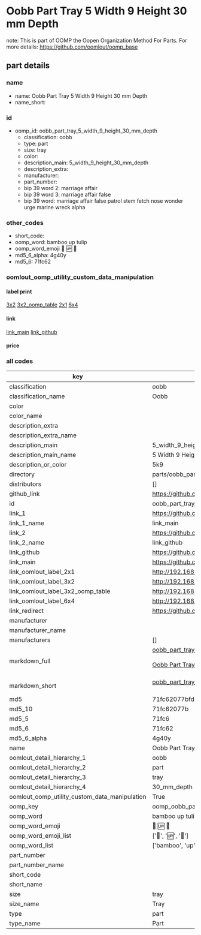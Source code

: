 # Oobb Part Tray 5 Width 9 Height 30 mm Depth  

note: This is part of OOMP the Oopen Organization Method For Parts. For more details: https://github.com/oomlout/oomp_base

##  part details
  







### name
* name: Oobb Part Tray 5 Width 9 Height 30 mm Depth
* name_short: 
### id
* oomp_id: oobb_part_tray_5_width_9_height_30_mm_depth
  * classification: oobb
  * type: part
  * size: tray
  * color: 
  * description_main: 5_width_9_height_30_mm_depth
  * description_extra: 
  * manufacturer: 
  * part_number: 
  * bip 39 word 2: marriage affair
  * bip 39 word 3: marriage affair false
  * bip 39 word: marriage affair false patrol stem fetch nose wonder urge marine wreck alpha

### other_codes
* short_code: 
* oomp_word: bamboo up tulip
* oomp_word_emoji :bamboo: :up: :tulip:
* md5_6_alpha: 4g40y
* md5_6: 71fc62






### oomlout_oomp_utility_custom_data_manipulation
#### label print
[3x2](http://192.168.1.245:1112/?label=oomp%204g40y)
[3x2_oomp_table](http://192.168.1.108:1112/?label=oomp%204g40y)
[2x1](http://192.168.1.242:1112/?label=oomp%204g40y)
[6x4](http://192.168.1.55:1112/?label=oomp%204g40y)    

#### link

[link_main](https://github.com/oomlout/oomlout_oomp_version_1_messy/tree/main/parts/oobb_part_tray_5_width_9_height_30_mm_depth) [link_github](https://github.com/oomlout/oomlout_oomp_version_1_messy/tree/main/parts/oobb_part_tray_5_width_9_height_30_mm_depth)                             

#### price







### all codes 
| key | value |  
| --- | --- |  
| classification | oobb |  
| classification_name | Oobb |  
| color |  |  
| color_name |  |  
| description_extra |  |  
| description_extra_name |  |  
| description_main | 5_width_9_height_30_mm_depth |  
| description_main_name | 5 Width 9 Height 30 mm Depth |  
| description_or_color | 5k9 |  
| directory | parts/oobb_part_tray_5_width_9_height_30_mm_depth |  
| distributors | [] |  
| github_link | https://github.com/oomlout/oomlout_oomp_part_src/tree/main/parts/oobb_part_tray_5_width_9_height_30_mm_depth |  
| id | oobb_part_tray_5_width_9_height_30_mm_depth |  
| link_1 | https://github.com/oomlout/oomlout_oomp_version_1_messy/tree/main/parts/oobb_part_tray_5_width_9_height_30_mm_depth |  
| link_1_name | link_main |  
| link_2 | https://github.com/oomlout/oomlout_oomp_version_1_messy/tree/main/parts/oobb_part_tray_5_width_9_height_30_mm_depth |  
| link_2_name | link_github |  
| link_github | https://github.com/oomlout/oomlout_oomp_version_1_messy/tree/main/parts/oobb_part_tray_5_width_9_height_30_mm_depth |  
| link_main | https://github.com/oomlout/oomlout_oomp_version_1_messy/tree/main/parts/oobb_part_tray_5_width_9_height_30_mm_depth |  
| link_oomlout_label_2x1 | http://192.168.1.242:1112/?label=oomp%204g40y |  
| link_oomlout_label_3x2 | http://192.168.1.245:1112/?label=oomp%204g40y |  
| link_oomlout_label_3x2_oomp_table | http://192.168.1.108:1112/?label=oomp%204g40y |  
| link_oomlout_label_6x4 | http://192.168.1.55:1112/?label=oomp%204g40y |  
| link_redirect | https://github.com/oomlout/oomlout_oomp_version_1_messy/tree/main/parts/oobb_part_tray_5_width_9_height_30_mm_depth |  
| manufacturer |  |  
| manufacturer_name |  |  
| manufacturers | [] |  
| markdown_full | [oobb_part_tray_5_width_9_height_30_mm_depth](none)<br>[](none)<br>[Oobb Part Tray 5 Width 9 Height 30 Mm Depth](none)<br><br> |  
| markdown_short | [oobb_part_tray_5_width_9_height_30_mm_depth](none)<br><br> |  
| md5 | 71fc62077bfd12cd556aaa12a4811442 |  
| md5_10 | 71fc62077b |  
| md5_5 | 71fc6 |  
| md5_6 | 71fc62 |  
| md5_6_alpha | 4g40y |  
| name | Oobb Part Tray 5 Width 9 Height 30 mm Depth |  
| oomlout_detail_hierarchy_1 | oobb |  
| oomlout_detail_hierarchy_2 | part |  
| oomlout_detail_hierarchy_3 | tray |  
| oomlout_detail_hierarchy_4 | 30_mm_depth |  
| oomlout_oomp_utility_custom_data_manipulation | True |  
| oomp_key | oomp_oobb_part_tray_5_width_9_height_30_mm_depth |  
| oomp_word | bamboo up tulip |  
| oomp_word_emoji | :bamboo: :up: :tulip: |  
| oomp_word_emoji_list | [':bamboo:', ':up:', ':tulip:'] |  
| oomp_word_list | ['bamboo', 'up', 'tulip'] |  
| part_number |  |  
| part_number_name |  |  
| short_code |  |  
| short_name |  |  
| size | tray |  
| size_name | Tray |  
| type | part |  
| type_name | Part |  
